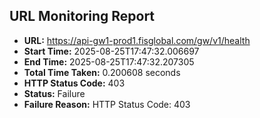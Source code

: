 ## URL Monitoring Report

- **URL:** https://api-gw1-prod1.fisglobal.com/gw/v1/health
- **Start Time:** 2025-08-25T17:47:32.006697
- **End Time:** 2025-08-25T17:47:32.207305
- **Total Time Taken:** 0.200608 seconds
- **HTTP Status Code:** 403
- **Status:** Failure
- **Failure Reason:** HTTP Status Code: 403
